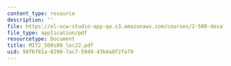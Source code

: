 ```yaml
---
content_type: resource
description: ''
file: https://ol-ocw-studio-app-qa.s3.amazonaws.com/courses/2-500-desalination-and-water-purification-spring-2009/98f6f81a82907ac7594943b4a8f2fa79_MIT2_500s09_lec22.pdf
file_type: application/pdf
resourcetype: Document
title: MIT2_500s09_lec22.pdf
uid: 98f6f81a-8290-7ac7-5949-43b4a8f2fa79
---
```

